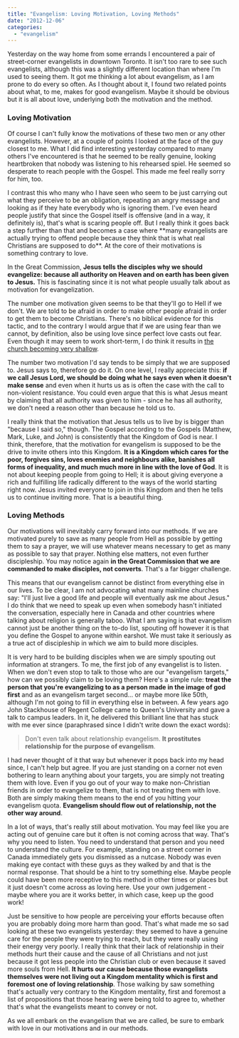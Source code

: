 ```yaml
---
title: "Evangelism: Loving Motivation, Loving Methods"
date: "2012-12-06"
categories: 
  - "evangelism"
---
```


[](http://www.anabaptistredux.com/wp-content/uploads/2012/12/Street-Evangelism1.jpg)Yesterday on the way home from some errands I encountered a pair of street-corner evangelists in downtown Toronto. It isn't too rare to see such evangelists, although this was a slightly different location than where I'm used to seeing them. It got me thinking a lot about evangelism, as I am prone to do every so often. As I thought about it, I found two related points about what, to me, makes for good evangelism. Maybe it should be obvious but it is all about love, underlying both the motivation and the method.

### Loving Motivation

Of course I can't fully know the motivations of these two men or any other evangelists. However, at a couple of points I looked at the face of the guy closest to me. What I did find interesting yesterday compared to many others I've encountered is that he seemed to be really genuine, looking heartbroken that nobody was listening to his rehearsed spiel. He seemed so desperate to reach people with the Gospel. This made me feel really sorry for him, too.

<!--more-->I contrast this who many who I have seen who seem to be just carrying out what they perceive to be an obligation, repeating an angry message and looking as if they hate everybody who is ignoring them. I've even heard people justify that since the Gospel itself is offensive (and in a way, it definitely is), that's what is scaring people off. But I really think it goes back a step further than that and becomes a case where **many evangelists are actually trying to offend people because they think that is what real Christians are supposed to do**. At the core of their motivations is something contrary to love.

In the Great Commission, **Jesus tells the disciples why we should evangelize: because all authority on Heaven and on earth has been given to Jesus.** This is fascinating since it is not what people usually talk about as motivation for evangelization.

The number one motivation given seems to be that they'll go to Hell if we don't. We are told to be afraid in order to make other people afraid in order to get them to become Christians. There's no biblical evidence for this tactic, and to the contrary I would argue that if we are using fear than we cannot, by definition, also be using love since perfect love casts out fear. Even though it may seem to work short-term, I do think it results in [the church becoming very shallow](http://anabaptistredux.com/the-shallow-church/ "The Shallow Church").

The number two motivation I'd say tends to be simply that we are supposed to. Jesus says to, therefore go do it. On one level, I really appreciate this: **if we call Jesus Lord, we should be doing what he says even when it doesn't make sense** and even when it hurts us as is often the case with the call to non-violent resistance. You could even argue that this is what Jesus meant by claiming that all authority was given to him - since he has all authority, we don't need a reason other than because he told us to.

I really think that the motivation that Jesus tells us to live by is bigger than "because I said so," though. The Gospel according to the Gospels (Matthew, Mark, Luke, and John) is consistently that the Kingdom of God is near. I think, therefore, that the motivation for evangelism is supposed to be the drive to invite others into this Kingdom. **It is a Kingdom which cares for the poor, forgives sins, loves enemies and neighbours alike, banishes all forms of inequality, and much much more in line with the love of God**. It is not about keeping people from going to Hell; it is about giving everyone a rich and fulfilling life radically different to the ways of the world starting right now. Jesus invited everyone to join in this Kingdom and then he tells us to continue inviting more. That is a beautiful thing.

### Loving Methods

Our motivations will inevitably carry forward into our methods. If we are motivated purely to save as many people from Hell as possible by getting them to say a prayer, we will use whatever means necessary to get as many as possible to say that prayer. Nothing else matters, not even further discipleship. You may notice again **in the Great Commission that we are commanded to make disciples, not converts**. That's a far bigger challenge.

This means that our evangelism cannot be distinct from everything else in our lives. To be clear, I am not advocating what many mainline churches say: "I'll just live a good life and people will eventually ask me about Jesus." I do think that we need to speak up even when somebody hasn't initiated the conversation, especially here in Canada and other countries where talking about religion is generally taboo. What I am saying is that evangelism cannot just be another thing on the to-do list, spouting off however it is that you define the Gospel to anyone within earshot. We must take it seriously as a true act of discipleship in which we aim to build more disciples.

It is very hard to be building disciples when we are simply spouting out information at strangers. To me, the first job of any evangelist is to listen. When we don't even stop to talk to those who are our "evangelism targets," how can we possibly claim to be loving them? Here's a simple rule: **treat the person that you're evangelizing to as a person made in the image of god first** and as an evangelism target second... or maybe more like 50th, although I'm not going to fill in everything else in between. A few years ago John Stackhouse of Regent College came to Queen's University and gave a talk to campus leaders. In it, he delivered this brilliant line that has stuck with me ever since (paraphrased since I didn't write down the exact words):

> Don't even talk about relationship evangelism. **It prostitutes relationship for the purpose of evangelism**.

I had never thought of it that way but whenever it pops back into my head since, I can't help but agree. If you are just standing on a corner not even bothering to learn anything about your targets, you are simply not treating them with love. Even if you go out of your way to make non-Christian friends in order to evangelize to them, that is not treating them with love. Both are simply making them means to the end of you hitting your evangelism quota. **Evangelism should flow out of relationship, not the other way around**.

In a lot of ways, that's really still about motivation. You may feel like you are acting out of genuine care but it often is not coming across that way. That's why you need to listen. You need to understand that person and you need to understand the culture. For example, standing on a street corner in Canada immediately gets you dismissed as a nutcase. Nobody was even making eye contact with these guys as they walked by and that is the normal response. That should be a hint to try something else. Maybe people could have been more receptive to this method in other times or places but it just doesn't come across as loving here. Use your own judgement - maybe where you are it works better, in which case, keep up the good work!

Just be sensitive to how people are perceiving your efforts because often you are probably doing more harm than good. That's what made me so sad looking at these two evangelists yesterday: they seemed to have a genuine care for the people they were trying to reach, but they were really using their energy very poorly. I really think that their lack of relationship in their methods hurt their cause and the cause of all Christians and not just because it got less people into the Christian club or even because it saved more souls from Hell. **It hurts our cause because those evangelists themselves were not living out a Kingdom mentality which is first and foremost one of loving relationship**. Those walking by saw something that's actually very contrary to the Kingdom mentality, first and foremost a list of propositions that those hearing were being told to agree to, whether that's what the evangelists meant to convey or not.

As we all embark on the evangelism that we are called, be sure to embark with love in our motivations and in our methods.
